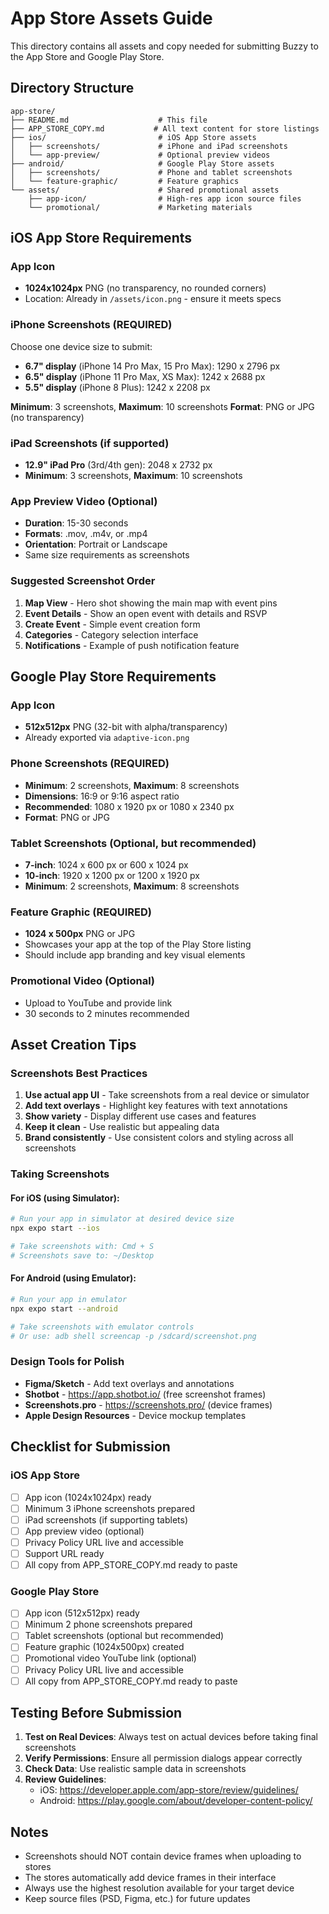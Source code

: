 # App Store Assets Guide

This directory contains all assets and copy needed for submitting Buzzy to the App Store and Google Play Store.

## Directory Structure

```
app-store/
├── README.md                    # This file
├── APP_STORE_COPY.md           # All text content for store listings
├── ios/                         # iOS App Store assets
│   ├── screenshots/             # iPhone and iPad screenshots
│   └── app-preview/             # Optional preview videos
├── android/                     # Google Play Store assets
│   ├── screenshots/             # Phone and tablet screenshots
│   └── feature-graphic/         # Feature graphics
└── assets/                      # Shared promotional assets
    ├── app-icon/                # High-res app icon source files
    └── promotional/             # Marketing materials
```

## iOS App Store Requirements

### App Icon
- **1024x1024px** PNG (no transparency, no rounded corners)
- Location: Already in `/assets/icon.png` - ensure it meets specs

### iPhone Screenshots (REQUIRED)
Choose one device size to submit:
- **6.7" display** (iPhone 14 Pro Max, 15 Pro Max): 1290 x 2796 px
- **6.5" display** (iPhone 11 Pro Max, XS Max): 1242 x 2688 px
- **5.5" display** (iPhone 8 Plus): 1242 x 2208 px

**Minimum**: 3 screenshots, **Maximum**: 10 screenshots
**Format**: PNG or JPG (no transparency)

### iPad Screenshots (if supported)
- **12.9" iPad Pro** (3rd/4th gen): 2048 x 2732 px
- **Minimum**: 3 screenshots, **Maximum**: 10 screenshots

### App Preview Video (Optional)
- **Duration**: 15-30 seconds
- **Formats**: .mov, .m4v, or .mp4
- **Orientation**: Portrait or Landscape
- Same size requirements as screenshots

### Suggested Screenshot Order
1. **Map View** - Hero shot showing the main map with event pins
2. **Event Details** - Show an open event with details and RSVP
3. **Create Event** - Simple event creation form
4. **Categories** - Category selection interface
5. **Notifications** - Example of push notification feature

## Google Play Store Requirements

### App Icon
- **512x512px** PNG (32-bit with alpha/transparency)
- Already exported via `adaptive-icon.png`

### Phone Screenshots (REQUIRED)
- **Minimum**: 2 screenshots, **Maximum**: 8 screenshots
- **Dimensions**: 16:9 or 9:16 aspect ratio
- **Recommended**: 1080 x 1920 px or 1080 x 2340 px
- **Format**: PNG or JPG

### Tablet Screenshots (Optional, but recommended)
- **7-inch**: 1024 x 600 px or 600 x 1024 px
- **10-inch**: 1920 x 1200 px or 1200 x 1920 px
- **Minimum**: 2 screenshots, **Maximum**: 8 screenshots

### Feature Graphic (REQUIRED)
- **1024 x 500px** PNG or JPG
- Showcases your app at the top of the Play Store listing
- Should include app branding and key visual elements

### Promotional Video (Optional)
- Upload to YouTube and provide link
- 30 seconds to 2 minutes recommended

## Asset Creation Tips

### Screenshots Best Practices
1. **Use actual app UI** - Take screenshots from a real device or simulator
2. **Add text overlays** - Highlight key features with text annotations
3. **Show variety** - Display different use cases and features
4. **Keep it clean** - Use realistic but appealing data
5. **Brand consistently** - Use consistent colors and styling across all screenshots

### Taking Screenshots

#### For iOS (using Simulator):
```bash
# Run your app in simulator at desired device size
npx expo start --ios

# Take screenshots with: Cmd + S
# Screenshots save to: ~/Desktop
```

#### For Android (using Emulator):
```bash
# Run your app in emulator
npx expo start --android

# Take screenshots with emulator controls
# Or use: adb shell screencap -p /sdcard/screenshot.png
```

### Design Tools for Polish
- **Figma/Sketch** - Add text overlays and annotations
- **Shotbot** - https://app.shotbot.io/ (free screenshot frames)
- **Screenshots.pro** - https://screenshots.pro/ (device frames)
- **Apple Design Resources** - Device mockup templates

## Checklist for Submission

### iOS App Store
- [ ] App icon (1024x1024px) ready
- [ ] Minimum 3 iPhone screenshots prepared
- [ ] iPad screenshots (if supporting tablets)
- [ ] App preview video (optional)
- [ ] Privacy Policy URL live and accessible
- [ ] Support URL ready
- [ ] All copy from APP_STORE_COPY.md ready to paste

### Google Play Store
- [ ] App icon (512x512px) ready
- [ ] Minimum 2 phone screenshots prepared
- [ ] Tablet screenshots (optional but recommended)
- [ ] Feature graphic (1024x500px) created
- [ ] Promotional video YouTube link (optional)
- [ ] Privacy Policy URL live and accessible
- [ ] All copy from APP_STORE_COPY.md ready to paste

## Testing Before Submission

1. **Test on Real Devices**: Always test on actual devices before taking final screenshots
2. **Verify Permissions**: Ensure all permission dialogs appear correctly
3. **Check Data**: Use realistic sample data in screenshots
4. **Review Guidelines**: 
   - iOS: https://developer.apple.com/app-store/review/guidelines/
   - Android: https://play.google.com/about/developer-content-policy/

## Notes
- Screenshots should NOT contain device frames when uploading to stores
- The stores automatically add device frames in their interface
- Always use the highest resolution available for your target device
- Keep source files (PSD, Figma, etc.) for future updates


